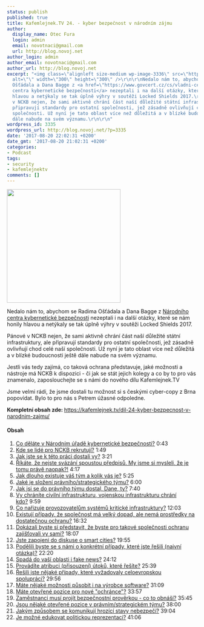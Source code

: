 ```yaml
---
status: publish
published: true
title: Kafemlejnek.TV 24. - kyber bezpečnost v národním zájmu
author:
  display_name: Otec Fura
  login: admin
  email: novotnaci@gmail.com
  url: http://blog.novoj.net
author_login: admin
author_email: novotnaci@gmail.com
author_url: http://blog.novoj.net
excerpt: "<img class=\"alignleft size-medium wp-image-3336\" src=\"http://blog.novoj.net/binary/2017/08/nckb-300x300.png\"
  alt=\"\" width=\"300\" height=\"300\" />\r\n\r\nNedalo nám to, abychom se Radima
  Ošťádala a Dana Bagge z <a href=\"https://www.govcert.cz/cs/vladni-cert/govcert-cz/\">Národního
  centra kybernetické bezpečnosti</a> nezeptali i na další otázky, které se nám honily
  hlavou a netýkaly se tak úplně výhry v soutěži Locked Shields 2017.\r\n\r\nPánové
  v NCKB nejen, že sami aktivně chrání část naší důležité státní infrastruktury, ale
  připravují standardy pro ostatní společnosti, jež zásadně ovlivňují chod celé naší
  společnosti. Už nyní je tato oblast více než důležitá a v blízké budoucnosti ještě
  dále nabude na svém významu.\r\n\r\n"
wordpress_id: 3335
wordpress_url: http://blog.novoj.net/?p=3335
date: '2017-08-20 22:02:31 +0200'
date_gmt: '2017-08-20 21:02:31 +0200'
categories:
- Podcast
tags:
- security
- kafemlejnektv
comments: []
---
```

<p><img class="alignleft size-medium wp-image-3336" src="http://blog.novoj.net/binary/2017/08/nckb-300x300.png" alt="" width="300" height="300" /></p>
<p>Nedalo nám to, abychom se Radima Ošťádala a Dana Bagge z <a href="https://www.govcert.cz/cs/vladni-cert/govcert-cz/">Národního centra kybernetické bezpečnosti</a> nezeptali i na další otázky, které se nám honily hlavou a netýkaly se tak úplně výhry v soutěži Locked Shields 2017.</p>
<p>Pánové v NCKB nejen, že sami aktivně chrání část naší důležité státní infrastruktury, ale připravují standardy pro ostatní společnosti, jež zásadně ovlivňují chod celé naší společnosti. Už nyní je tato oblast více než důležitá a v blízké budoucnosti ještě dále nabude na svém významu.</p>
<p><a id="more"></a><a id="more-3335"></a></p>
<p>Jestli vás tedy zajímá, co taková ochrana představuje, jaké možnosti a nástroje má NCKB k dispozici - či jak se stát jejich kolegy a co by to pro vás znamenalo, zaposlouchejte se s námi do nového dílu Kafemlejnek.TV</p>
<p>Jsme velmi rádi, že jsme dostali tu možnost si s českými cyber-copy z Brna popovídat. Bylo to pro nás s Petrem úžasné odpoledne.</p>
<p><strong>Kompletní obsah zde: </strong><a href="https://kafemlejnek.tv/dil-24-kyber-bezpecnost-v-narodnim-zajmu/" target="_blank" rel="noopener">https://kafemlejnek.tv/dil-24-kyber-bezpecnost-v-narodnim-zajmu/</a></p>
<h4>Obsah</h4>
<ol>
<li><a href="https://www.youtube.com/watch?v=DeKQl8h8VaE&amp;t=0m43s">Co děláte v Národním úřadě kybernetické bezpečnosti?</a> 0:43</li>
<li><a href="https://www.youtube.com/watch?v=DeKQl8h8VaE&amp;t=1m49s">Kde se lidé pro NCKB rekrutují?</a> 1:49</li>
<li><a href="https://www.youtube.com/watch?v=DeKQl8h8VaE&amp;t=3m21s">Jak jste se k této práci dostali vy?</a> 3:21</li>
<li><a href="https://www.youtube.com/watch?v=DeKQl8h8VaE&amp;t=4m17s">Říkáte, že nejste svázání spoustou předpisů. My jsme si mysleli, že je tomu právě naopak?!</a> 4:17</li>
<li><a href="https://www.youtube.com/watch?v=DeKQl8h8VaE&amp;t=5m25s">Jak dlouho existuje váš tým a kolik vás je?</a> 5:25</li>
<li><a href="https://www.youtube.com/watch?v=DeKQl8h8VaE&amp;t=6m00s">Jaké je složení právního/strategického týmu?</a> 6:00</li>
<li><a href="https://www.youtube.com/watch?v=DeKQl8h8VaE&amp;t=7m40s">Jak jsi se do právního týmu dostal, Dane, ty?</a> 7:40</li>
<li><a href="https://www.youtube.com/watch?v=DeKQl8h8VaE&amp;t=9m59s">Vy chráníte civilní infrastrukturu, vojenskou infrastrukturu chrání kdo?</a> 9:59</li>
<li><a href="https://www.youtube.com/watch?v=DeKQl8h8VaE&amp;t=12m03s">Co nařizuje provozovatelům systémů kritické infrastruktury?</a> 12:03</li>
<li><a href="https://www.youtube.com/watch?v=DeKQl8h8VaE&amp;t=16m32s">Existují případy, že společnost má velký dopad, ale nemá prostředky na dostatečnou ochranu?</a> 16:32</li>
<li><a href="https://www.youtube.com/watch?v=DeKQl8h8VaE&amp;t=18m07s">Dokázali byste si představit, že byste pro takové společnosti ochranu zajišťovali vy sami?</a> 18:07</li>
<li><a href="https://www.youtube.com/watch?v=DeKQl8h8VaE&amp;t=19m55s">Jste zapojeni do diskuse o smart cities?</a> 19:55</li>
<li><a href="https://www.youtube.com/watch?v=DeKQl8h8VaE&amp;t=22m20s">Podělili byste se s námi o konkrétní případy, které jste řešili (naivní otázka)?</a> 22:20</li>
<li><a href="https://www.youtube.com/watch?v=DeKQl8h8VaE&amp;t=24m12s">Spadá do vaší oblasti i fake news?</a> 24:12</li>
<li><a href="https://www.youtube.com/watch?v=DeKQl8h8VaE&amp;t=25m39s">Provádíte atribuci (přisouzení) útoků, které řešíte?</a> 25:39</li>
<li><a href="https://www.youtube.com/watch?v=DeKQl8h8VaE&amp;t=29m56s">Řešili jste nějaké případy, které vyžadovaly celoevropskou spolupráci?</a> 29:56</li>
<li><a href="https://www.youtube.com/watch?v=DeKQl8h8VaE&amp;t=31m09s">Máte nějaké možnosti působit i na výrobce software?</a> 31:09</li>
<li><a href="https://www.youtube.com/watch?v=DeKQl8h8VaE&amp;t=33m57s">Máte otevřené pozice pro nové "ochránce"?</a> 33:57</li>
<li><a href="https://www.youtube.com/watch?v=DeKQl8h8VaE&amp;t=35m45s">Zaměstnanci musí projít bezpečnostní prověrkou - co to obnáší?</a> 35:45</li>
<li><a href="https://www.youtube.com/watch?v=DeKQl8h8VaE&amp;t=38m00s">Jsou nějaké otevřené pozice v právním/strategickém týmu?</a> 38:00</li>
<li><a href="https://www.youtube.com/watch?v=DeKQl8h8VaE&amp;t=39m04s">Jakým způsobem se komunikují hrozící stavy nebezpečí?</a> 39:04</li>
<li><a href="https://www.youtube.com/watch?v=DeKQl8h8VaE&amp;t=41m06s">Je možné edukovat politickou reprezentaci?</a> 41:06</li>
</ol>
